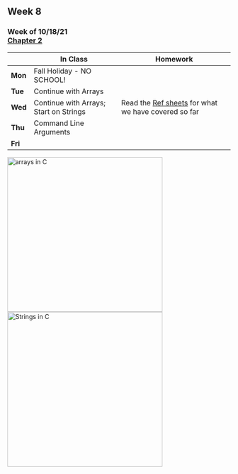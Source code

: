 ## Week 8

### Week of 10/18/21<br>[Chapter 2](/apcsp/curriculum/2)

  |       |In Class               |Homework   |
  |-------|---------              |---------  |
  |**Mon**|Fall Holiday - NO SCHOOL! |
  |**Tue**|Continue with Arrays | |
  |**Wed**|Continue with Arrays; Start on Strings |Read the [Ref sheets](\apcsp\assets\pdfs\ch2_ref_sheets.pdf) for what we have covered so far |
  |**Thu**|Command Line Arguments | |
  |**Fri**| | |


<meta http-equiv="refresh" content="300"/>

<!-- <img src="https://miro.medium.com/max/2544/1*yiyfZodqXNwMouC0-B0Wlg.png" alt="big o graph" height="350"> -->
<img src="https://media.geeksforgeeks.org/wp-content/cdn-uploads/Array-Declaration-In-C.png" alt="arrays in C" height="350">
<img src="https://media.geeksforgeeks.org/wp-content/cdn-uploads/20201209135923/String-in-C.png" alt="Strings in C" height="350">

